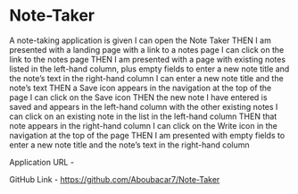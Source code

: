 # Note-Taker

A note-taking application is given
I can open the Note Taker
THEN I am presented with a landing page with a link to a notes page
I can click on the link to the notes page
THEN I am presented with a page with existing notes listed in the left-hand column, plus empty fields to enter a new note title and the note’s text in the right-hand column
I can enter a new note title and the note’s text
THEN a Save icon appears in the navigation at the top of the page
I can click on the Save icon
THEN the new note I have entered is saved and appears in the left-hand column with the other existing notes
I can click on an existing note in the list in the left-hand column
THEN that note appears in the right-hand column
I can click on the Write icon in the navigation at the top of the page
THEN I am presented with empty fields to enter a new note title and the note’s text in the right-hand column

Application URL -

GitHub Link - https://github.com/Aboubacar7/Note-Taker
